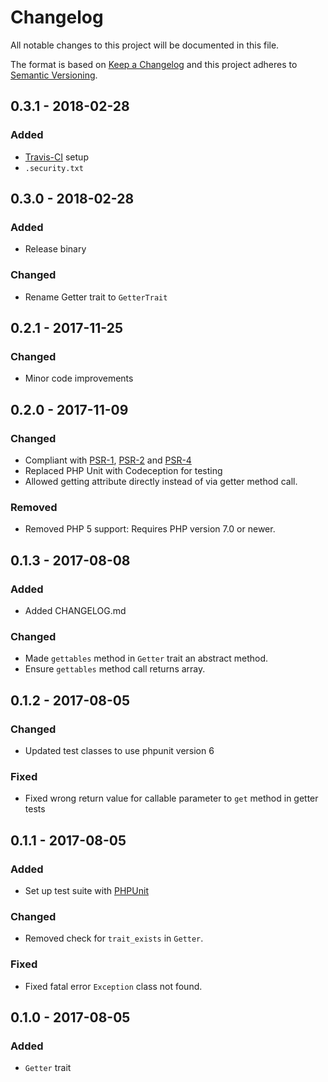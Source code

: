 # Changelog
All notable changes to this project will be documented in this file.

The format is based on [Keep a Changelog](http://keepachangelog.com/en/1.0.0/)
and this project adheres to [Semantic Versioning](http://semver.org/spec/v2.0.0.html).

## 0.3.1 - 2018-02-28

### Added
- [Travis-CI](https://travis-ci.org/GrottoPress/getter) setup
- `.security.txt`

## 0.3.0 - 2018-02-28

### Added
- Release binary

### Changed
- Rename Getter trait to `GetterTrait`

## 0.2.1 - 2017-11-25

### Changed
- Minor code improvements

## 0.2.0 - 2017-11-09

### Changed
- Compliant with [PSR-1](http://www.php-fig.org/psr/psr-1/), [PSR-2](http://www.php-fig.org/psr/psr-2/) and [PSR-4](http://www.php-fig.org/psr/psr-4/)
- Replaced PHP Unit with Codeception for testing
- Allowed getting attribute directly instead of via getter method call.

### Removed
- Removed PHP 5 support: Requires PHP version 7.0 or newer.

## 0.1.3 - 2017-08-08

### Added
- Added CHANGELOG.md

### Changed
- Made `gettables` method in `Getter` trait an abstract method.
- Ensure `gettables` method call returns array.

## 0.1.2 - 2017-08-05

### Changed
- Updated test classes to use phpunit version 6

### Fixed
- Fixed wrong return value for callable parameter to `get` method in getter tests

## 0.1.1 - 2017-08-05

### Added
- Set up test suite with [PHPUnit](https://phpunit.de)

### Changed
- Removed check for `trait_exists` in `Getter`.

### Fixed
- Fixed fatal error `Exception` class not found.

## 0.1.0 - 2017-08-05

### Added
- `Getter` trait
